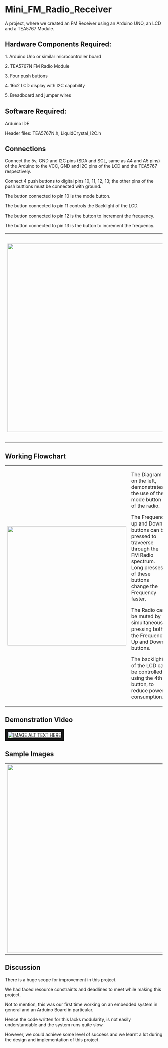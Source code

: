 <h1>Mini_FM_Radio_Receiver</h1>
A project, where we created an FM Receiver using an Arduino UNO, an LCD and a TEA5767 Module.

<h2>Hardware Components Required:</h2>
<p>1. Arduino Uno or similar microcontroller board</p>
<p>2. TEA5767N FM Radio Module</p>
<p>3. Four push buttons</p>
<p>4. 16x2 LCD display with I2C capability</p>
<p>5. Breadboard and jumper wires</p>

<h2>Software Required:</h2>
<p>Arduino IDE</p>
<p>Header files: TEA5767N.h, LiquidCrystal_I2C.h</p>

<h2>Connections</h2>
<p>Connect the 5v, GND and I2C pins (SDA and SCL, same as A4 and A5 pins) of the Arduino to the VCC, GND and I2C pins of the LCD and the TEA5767 respectively.</p>
<p>Connect 4 push buttons to digital pins 10, 11, 12, 13; the other pins of the push buttions must be connected with ground.</p>
<p>The button connected to pin 10 is the mode button.</p>
<p>The button connected to pin 11 controls the Backlight of the LCD.</p>
<p>The button connected to pin 12 is the button to increment the frequency.</p>
<p>The button connected to pin 13 is the button to increment the frequency.</p>
<table>
  <tr>
    <td><img width='600' src=https://github.com/user-attachments/assets/19c4215e-8380-4fb0-be09-20e7260ea08d></td>
    <td><img width='380' src=https://github.com/user-attachments/assets/86cbb11c-ca35-4cf0-bb4c-1637fe3a2f4c></td>
    <td><img width='660' src=https://github.com/user-attachments/assets/3d7713b7-4a8f-4a0f-822d-7c5659946ef6></td>
  </tr>
</table>

<h2>Working Flowchart</h2>
<table>
  <tr>
    <td><img width='380' src=https://github.com/user-attachments/assets/0d24d33e-86a5-4b55-b371-1350201b94f1></td>
    <td> 
      <p>The Diagram on the left, demonstrates the use of the mode button of the radio.</p>
      <p>The Frequency up and Down buttons can be pressed to traveerse through the FM Radio spectrum. Long presses of these buttons change the Frequency faster.</p>
      <p>The Radio can be muted by simultaneously pressing both the Frequency Up and Down buttons.</p>
      <p>The backlight of the LCD can be controlled using the 4th button, to reduce power consumption.</p>
    </td>
  </tr>
</table>

<h2>Demonstration Video</h2>
<a href="http://www.youtube.com/watch?feature=player_embedded&v=MVRYTmz8tXI
" target="_blank"><img src="https://github.com/user-attachments/assets/4a57d954-1f8e-43a6-bc15-49ec93a9025d" 
alt="IMAGE ALT TEXT HERE" border="10" /></a>

<h2>Sample Images</h2>
<table>
  <tr>
    <td><img width='600' src=https://github.com/user-attachments/assets/2fde6942-d9ef-46fa-b643-16465358652b></td>
    <td><img width='600' src=https://github.com/user-attachments/assets/ca8f1b05-ecac-401d-8c3b-e10e8e9d9f25></td>
  </tr>
</table>

<h2>Discussion</h2>
<p>There is a huge scope for improvement in this project.</p>
<p>We had faced resource constraints and deadlines to meet while making this project.</p>
<p>Not to mention, this was our first time working on an embedded system in general and an Arduino Board in particular.</p>
<p>Hence the code written for this lacks modularity, is not easily understandable and the system runs quite slow.</p>
<p>However, we could achieve some level of success and we learnt a lot during the design and implementation of this project.</p>


